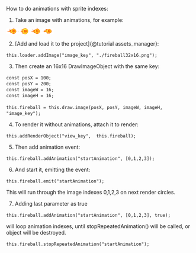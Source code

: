 How to do animations with sprite indexes:

1. Take an image with animations, for example:

![fireball](../tutorials/fireball32x16.png)

2. [Add and load it to the project]{@tutorial assets_manager}:
```
this.loader.addImage("image_key", "./fireball32x16.png");
```
3. Then create an 16x16 DrawImageObject with the same key:
```
const posX = 100;
const posY = 200;
const imageW = 16;
const imageH = 16;

this.fireball = this.draw.image(posX, posY, imageW, imageH, "image_key");
```
4. To render it without animations, attach it to render:
```
this.addRenderObject("view_key",  this.fireball);
```
5. Then add animation event: 
```
this.fireball.addAnimation("startAnimation", [0,1,2,3]);
```
6. And start it, emitting the event:
```
this.fireball.emit("startAnimation");
```
This will run through the image indexes 0,1,2,3 on next render circles.

7. Adding last parameter as true
```
this.fireball.addAnimation("startAnimation", [0,1,2,3], true);
```
will loop animation indexes, until stopRepeatedAnimation() will be called, or object will be destroyed.
```
this.fireball.stopRepeatedAnimation("startAnimation");
```